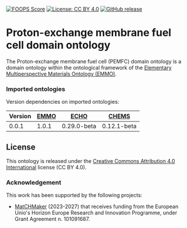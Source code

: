[![FOOPS Score](https://img.shields.io/badge/FOOPS%20Score-79.0%25-yellow)](https://foops.linkeddata.es/FAIR_validator.html)
[![License: CC BY 4.0](https://img.shields.io/badge/License-CC%20BY%204.0-lightgrey.svg)](https://creativecommons.org/licenses/by/4.0/)
[![GitHub release](https://img.shields.io/github/v/release/emmo-repo/emmo/domain-sofc)](https://emmo-repo.github.io/)

<!--
![CI tests](https://github.com/emmo-repo/EMMO/domain-pemfc/workflows/CI%20tests/badge.svg)
[![DOI](https://zenodo.org/badge/DOI/10.5281/zenodo.5730500.svg)](https://doi.org/10.5281/zenodo.5730500)
![docs](https://github.com/emmo-repo/domain-pemfc/actions/workflows/docs-build-and-deploy.yml/badge.svg)
[![unstable](http://badges.github.io/stability-badges/dist/unstable.svg)](http://github.com/badges/stability-badges)
-->


# Proton-exchange membrane fuel cell domain ontology
The Proton-exchange membrane fuel cell (PEMFC) domain ontology is a domain ontology within the ontological framework of the [Elementary Multiperspective Materials Ontology (EMMO)][EMMO].



### Imported ontologies
Version dependencies on imported ontologies:

| Version | [EMMO] | [ECHO]      | [CHEMS]     |
|---------|--------|-------------|-------------|
| 0.0.1   | 1.0.1  | 0.29.0-beta | 0.12.1-beta |


## License
This ontology is released under the [Creative Commons Attribution 4.0
International](https://creativecommons.org/licenses/by/4.0/legalcode)
license (CC BY 4.0).


### Acknowledgement
This work has been supported by the following projects:

  - [MatCHMaker](https://he-matchmaker.eu/) (2023-2027) that receives funding from the European Unio's Horizon Europe Research and Innovation Programme, under Grant Agreement n. 101091687.


[EMMO]: https://github.com/emmo-repo/EMMO
[ECHO]: https://github.com/emmo-repo/domain-electrochemistry
[CHEMS]: https://github.com/emmo-repo/domain-chemical-substance
